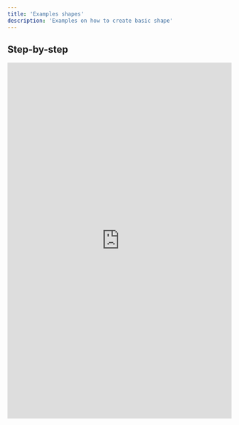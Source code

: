 ```yaml
---
title: 'Examples shapes'
description: 'Examples on how to create basic shape'
---
```


## Step-by-step 

 <iframe width="100%" height="800" frameborder="0" id="Step-by-step" src="https://bashooka.com/coding/techniques-to-use-css-svg-shapes/"></iframe>